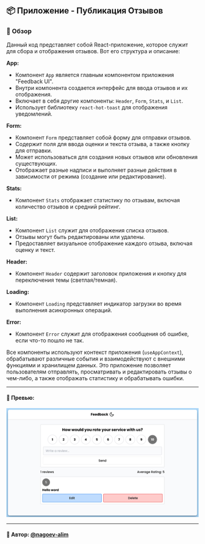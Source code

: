 ## 📦 Приложение - Публикация Отзывов

### 🚀 Обзор
Данный код представляет собой React-приложение, которое служит для сбора и отображения отзывов. Вот его структура и описание:

**App:**
- Компонент `App` является главным компонентом приложения "Feedback UI".
- Внутри компонента создается интерфейс для ввода отзывов и их отображения.
- Включает в себя другие компоненты: `Header`, `Form`, `Stats`, и `List`.
- Использует библиотеку `react-hot-toast` для отображения уведомлений.

**Form:**
- Компонент `Form` представляет собой форму для отправки отзывов.
- Содержит поля для ввода оценки и текста отзыва, а также кнопку для отправки.
- Может использоваться для создания новых отзывов или обновления существующих.
- Отображает разные надписи и выполняет разные действия в зависимости от режима (создание или редактирование).

**Stats:**
- Компонент `Stats` отображает статистику по отзывам, включая количество отзывов и средний рейтинг.

**List:**
- Компонент `List` служит для отображения списка отзывов.
- Отзывы могут быть редактированы или удалены.
- Предоставляет визуальное отображение каждого отзыва, включая оценку и текст.

**Header:**
- Компонент `Header` содержит заголовок приложения и кнопку для переключения темы (светлая/темная).

**Loading:**
- Компонент `Loading` представляет индикатор загрузки во время выполнения асинхронных операций.

**Error:**
- Компонент `Error` служит для отображения сообщения об ошибке, если что-то пошло не так.

Все компоненты используют контекст приложения (`useAppContext`), обрабатывают различные события и взаимодействуют с внешними функциями и хранилищем данных. Это приложение позволяет пользователям отправлять, просматривать и редактировать отзывы о чем-либо, а также отображать статистику и обрабатывать ошибки.

---
#### 🌄 Превью:
![Превью](public/images/preview.jpg)


-----
#### 🙌 Автор: [@nagoev-alim](https://github.com/nagoev-alim)


